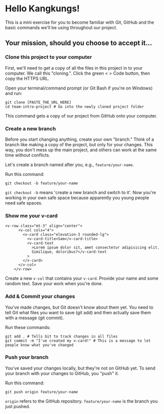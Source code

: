 # Hello Kangkungs!

This is a mini exercise for you to become familiar with Git, GitHub and the basic commands we'll be using throughout our project.

## Your mission, should you choose to accept it...

### Clone this project to your computer

First, we'll need to get a copy of all the files in this project in to your computer. We call this "cloning.".
Click the green < > Code button, then copy the HTTPS URL.

Open your terminal/command prompt (or Git Bash if you're on Windows) and run:

```
git clone [PASTE_THE_URL_HERE]
cd team-intro-project # Go into the newly cloned project folder
```

This command gets a copy of our project from GitHub onto your computer.

### Create a new branch

Before you start changing anything, create your own "branch." Think of a branch like making a copy of the project, but only for your changes. This way, you don't mess up the main project, and others can work at the same time without conflicts.

Let's create a branch named after you, e.g., `feature/your-name`.

Run this command:

```
git checkout -b feature/your-name
```

`git checkout -b` means 'create a new branch and switch to it'. Now you're working in your own safe space because apparently you young people need safe spaces.

### Show me your v-card

```
<v-row class="mt-3" align="center">
      <v-col cols="4">
        <v-card class="elevation-3 rounded-lg">
          <v-card-title>Sam</v-card-title>
          <v-card-text
            >Lorem ipsum dolor sit, amet consectetur adipisicing elit.
            Similique, doloribus?</v-card-text
          >
        </v-card>
      </v-col>
    </v-row>
```

Create a new `v-col` that contains your `v-card`. Provide your name and some random text. Save your work when you're done.

### Add & Commit your changes

You've made changes, but Git doesn't know about them yet. You need to tell Git what files you want to save (git add) and then actually save them with a message (git commit).

Run these commands:

```
git add . # Tells Git to track changes in all files
git commit -m "I've created my v-card!" # This is a message to let people know what you've changed
```

### Push your branch

You've saved your changes locally, but they're not on GitHub yet. To send your branch with your changes to GitHub, you "push" it.

Run this command:

```
git push origin feature/your-name
```

`origin` refers to the GitHub repository. `feature/your-name` is the branch you just pushed.
